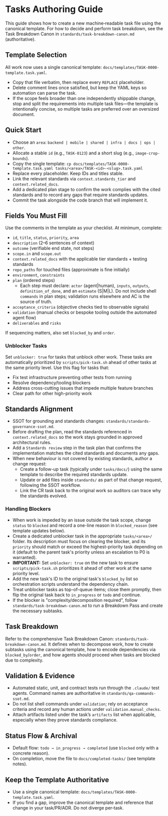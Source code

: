 # Tasks Authoring Guide

This guide shows how to create a new machine‑readable task file using the canonical template. For how to decide and perform task breakdown, see the Task Breakdown Canon in `standards/task-breakdown-canon.md` (authoritative).

## Template Selection

All work now uses a single canonical template: `docs/templates/TASK-0000-template.task.yaml`.

- Copy that file verbatim, then replace every `REPLACE` placeholder.
- Delete comment lines once satisfied, but keep the YAML keys so automation can parse the task.
- If the scope feels broader than one independently shippable change, stop and split the requirements into multiple task files—the template is intentionally concise, so multiple tasks are preferred over an oversized document.

## Quick Start
- Choose an `area`: `backend | mobile | shared | infra | docs | ops | other`.
- Allocate a stable `id` (e.g., `TASK-0123`) and a short slug (e.g., `image-crop-bounds`).
- Copy the single template: `cp docs/templates/TASK-0000-template.task.yaml tasks/<area>/TASK-<id>-<slug>.task.yaml`
- Replace every placeholder. Keep IDs and titles stable.
- Link the relevant standards via `context.standards_tier` and `context.related_docs`.
- Add a dedicated plan stage to confirm the work complies with the cited standards and to record any gaps that require standards updates.
- Commit the task alongside the code branch that will implement it.

## Fields You Must Fill
Use the comments in the template as your checklist. At minimum, complete:
- `id`, `title`, `status`, `priority`, `area`
- `description` (2–6 sentences of context)
- `outcome` (verifiable end state, not steps)
- `scope.in` and `scope.out`
- `context.related_docs` with the applicable tier standards + testing standards
- `repo_paths` for touched files (approximate is fine initially)
- `environment`, `constraints`
- `plan` (ordered steps)
  - Each step must declare: `actor` (agent|human), `inputs`, `outputs`, `definition_of_done`, and an `estimate` (S|M|L). Do not include shell `commands` in plan steps; validation runs elsewhere and AC is the source of truth.
- `acceptance_criteria` (objective checks tied to observable signals)
- `validation` (manual checks or bespoke tooling outside the automated agent flow)
- `deliverables` and `risks`

If sequencing matters, also set `blocked_by` and `order`.

### Unblocker Tasks
Set `unblocker: true` for tasks that unblock other work. These tasks are automatically prioritized by `scripts/pick-task.sh` ahead of other tasks at the same priority level. Use this flag for tasks that:
- Fix test infrastructure preventing other tests from running
- Resolve dependency/tooling blockers
- Address cross-cutting issues that impede multiple feature branches
- Clear path for other high-priority work

## Standards Alignment
- SSOT for grounding and standards changes: `standards/standards-governance-ssot.md`.
- Before drafting the plan, read the standards referenced in `context.related_docs` so the work stays grounded in approved architectural rules.
- Add a `Standards review` step in the task plan that confirms the implementation matches the cited standards and documents any gaps.
- When new behaviour is not covered by existing standards, author a change request:
  - Create a follow-up task (typically under `tasks/docs/`) using the same template to describe the required standards update.
  - Update or add files inside `standards/` as part of that change request, following the SSOT workflow.
  - Link the CR task back to the original work so auditors can trace why the standards evolved.

### Handling Blockers
- When work is impeded by an issue outside the task scope, change `status` to `blocked` and record a one-line reason in `blocked_reason` (see template updates below).
- Create a dedicated unblocker task in the appropriate `tasks/<area>/` folder. Its description must focus on clearing the blocker, and its `priority` should match or exceed the highest-priority task depending on it (default to the parent task's priority unless an escalation to P0 is warranted).
- **IMPORTANT:** Set `unblocker: true` on the new task to ensure `scripts/pick-task.sh` prioritizes it ahead of other work at the same priority level.
- Add the new task's ID to the original task's `blocked_by` list so orchestration scripts understand the dependency chain.
- Treat unblocker tasks as top-of-queue items; close them promptly, then flip the original task back to `in_progress` or `todo` and continue.
 - If the blocker is "complexity/decomposition required", follow `standards/task-breakdown-canon.md` to run a Breakdown Pass and create the necessary subtasks.

## Task Breakdown
Refer to the comprehensive Task Breakdown Canon: `standards/task-breakdown-canon.md`.
It defines when to decompose work, how to create subtasks using the canonical template, how to encode dependencies via `blocked_by`/`order`, and how agents should proceed when tasks are blocked due to complexity.



## Validation & Evidence
- Automated static, unit, and contract tests run through the `.claude/` test agents. Command names are authoritative in `standards/qa-commands-ssot.md`.
- Do not list shell commands under `validation`; rely on acceptance criteria and record any human actions under `validation.manual_checks`.
- Attach artifacts listed under the task’s `artifacts` list when applicable, especially when they prove standards compliance.


## Status Flow & Archival
- Default flow: `todo → in_progress → completed` (use `blocked` only with a concrete reason).
- On completion, move the file to `docs/completed-tasks/` (see template notes).

## Keep the Template Authoritative
- Use a single canonical template: `docs/templates/TASK-0000-template.task.yaml`.
- If you find a gap, improve the canonical template and reference that change in your task/PR/ADR. Do not diverge per‑task.
